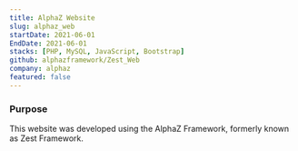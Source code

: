 ```yaml
---
title: AlphaZ Website
slug: alphaz_web
startDate: 2021-06-01
EndDate: 2021-06-01
stacks: [PHP, MySQL, JavaScript, Bootstrap]
github: alphazframework/Zest_Web
company: alphaz
featured: false
---
```


### Purpose
This website was developed using the AlphaZ Framework, formerly known as Zest Framework.
